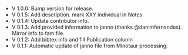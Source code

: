 - V 1.0.0: Bump version for release.
- V 0.1.5: Add description. mark XXY individual in Notes
- V 0.1.4: Update contributor info.
- V 0.1.3: Add provided information to janno (thanks @danimfernandes). Mirror info to fam file.
- V 0.1.2: Add bibtex info and fill Publication column
- V 0.1.1: Automatic update of janno file from Minotaur processing.

